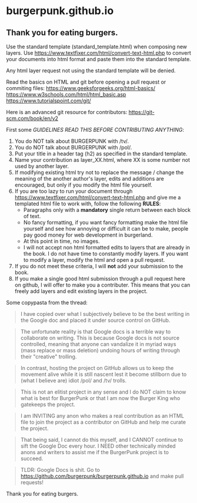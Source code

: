 # burgerpunk.github.io
## Thank you for eating burgers. ##

Use the standard template (standard_template.html) when composing new layers.
Use https://www.textfixer.com/html/convert-text-html.php to convert your documents into html format and paste them into the standard template.

Any html layer request not using the standard template will be denied.

Read the basics on HTML and git before opening a pull request or commiting files:
https://www.geeksforgeeks.org/html-basics/
https://www.w3schools.com/html/html_basic.asp
https://www.tutorialspoint.com/git/

Here is an advanced git resource for contributors:
https://git-scm.com/book/en/v2

First some *GUIDELINES* *READ THIS BEFORE CONTRIBUTING ANYTHING*:
1. You do NOT talk about BURGERPUNK with /tv/.
2. You do NOT talk about BURGERPUNK with /pol/.
3. Put your title in a header tag (h2) as specified in the standard template.
4. Name your contribution as layer_XX.html, where XX is some number not used by another layer.
5. If modifying existing html try not to replace the message / change the meaning of the another author's layer, edits and additions are encouraged, but only if you modify the html file yourself.
6. If you are too lazy to run your document through https://www.textfixer.com/html/convert-text-html.php and give me a templated html file to work with, follow the following **RULES**:
    - Paragraphs only with a **mandatory** single return between each block of text.
    - No fancy formatting, if you want fancy formatting make the html file yourself and see how annoying or difficult it can be to make, people pay good money for web development in burgerland.
    - At this point in time, no images.
    - I will not accept non html formatted edits to layers that are already in the book. I do not have time to constantly modify layers. If you want to modify a layer, modify the html and open a pull request.
7. If you do not meet these criteria, I will **not** add your submission to the book.
8. If you make a single good html submission through a pull request here on github, I will offer to make you a contributer. This means that you can freely add layers and edit existing layers in the project.

Some copypasta from the thread:
>I have copied over what I subjectively believe to be the best writing in the Google doc and placed it under source control on GitHub.

>The unfortunate reality is that Google docs is a terrible way to collaborate on writing. This is because Google docs is not source controlled, meaning that anyone can vandalize it in myriad ways (mass replace or mass deletion) undoing hours of writing through their "creative" trolling.

>In contrast, hosting the project on GitHub allows us to keep the movement alive while it is still nascent lest it become stillborn due to (what I believe are) idiot /pol/ and /tv/ trolls.

>This is not an elitist project in any sense and I do NOT claim to know what is best for BurgerPunk or that I am now the Burger King who gatekeeps the project.

>I am INVITING any anon who makes a real contribution as an HTML file to join the project as a contributor on GitHub and help me curate the project.

>That being said, I cannot do this myself, and I CANNOT continue to sift the Google Doc every hour. I NEED other technically minded anons and writers to assist me if the BurgerPunk project is to succeed.

>TLDR: Google Docs is shit. Go to https://github.com/burgerpunk/burgerpunk.github.io and make pull requests!

Thank you for eating burgers.
